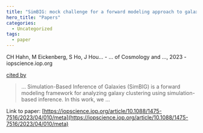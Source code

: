 ```yaml
---
title: "SimBIG: mock challenge for a forward modeling approach to galaxy clustering"
hero_title: "Papers"
categories:
  - Uncategorized
tags:
  - paper
---
```

CH Hahn, M Eickenberg, S Ho, J Hou… - … of Cosmology and …, 2023 - iopscience.iop.org

[cited by](https://scholar.google.com/scholar?cites=1204951877132903978&as_sdt=5,44&sciodt=0,44&hl=en&num=20)

>… Simulation-Based Inference of Galaxies (SimBIG) is a forward modeling framework for analyzing galaxy clustering using simulation-based inference. In this work, we …

Link to paper: [https://iopscience.iop.org/article/10.1088/1475-7516/2023/04/010/meta](https://iopscience.iop.org/article/10.1088/1475-7516/2023/04/010/meta)
